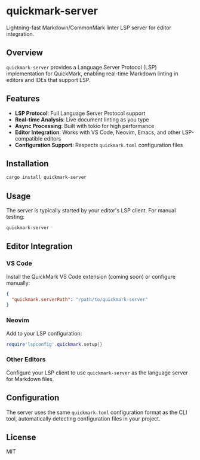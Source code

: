 # quickmark-server

Lightning-fast Markdown/CommonMark linter LSP server for editor integration.

## Overview

`quickmark-server` provides a Language Server Protocol (LSP) implementation for QuickMark, enabling real-time Markdown linting in editors and IDEs that support LSP.

## Features

- **LSP Protocol**: Full Language Server Protocol support
- **Real-time Analysis**: Live document linting as you type
- **Async Processing**: Built with tokio for high performance
- **Editor Integration**: Works with VS Code, Neovim, Emacs, and other LSP-compatible editors
- **Configuration Support**: Respects `quickmark.toml` configuration files

## Installation

```bash
cargo install quickmark-server
```

## Usage

The server is typically started by your editor's LSP client. For manual testing:

```bash
quickmark-server
```

## Editor Integration

### VS Code
Install the QuickMark VS Code extension (coming soon) or configure manually:

```json
{
  "quickmark.serverPath": "/path/to/quickmark-server"
}
```

### Neovim
Add to your LSP configuration:

```lua
require'lspconfig'.quickmark.setup{}
```

### Other Editors
Configure your LSP client to use `quickmark-server` as the language server for Markdown files.

## Configuration

The server uses the same `quickmark.toml` configuration format as the CLI tool, automatically detecting configuration files in your project.

## License

MIT